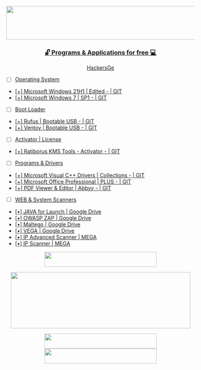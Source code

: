 <p align="center">
  <a href="https://hackers.ge" target="_blank"><img width="728" height="90" src="https://media.giphy.com/media/NcSRM70PbxRbR0PMZJ/giphy.gif">
    </p>

### <p align="center"> :unlock: Programs & Applications for free :computer:

 <p align="center">
  <a href="https://hackers.ge/warez" target="_blank">HackersGe
    </p>

- [ ] Operating System
- [+] <a href="https://hackers.ge/Windows10" target="_blank"> Microsoft Windows 21H1 | Edited - <a href="https://github.com/KhetaguriDimitri/Windows10" target="_blank"> | GIT
- [+] <a href="https://hackers.ge/Windows7" target="_blank"> Microsoft Windows 7 | SP1 - <a href="https://github.com/KhetaguriDimitri/Windows7" target="_blank"> | GIT

- [ ] Boot Loader
- [+] <a href="https://hackers.ge/Rufus" target="_blank"> Rufus | Bootable USB - <a href="https://github.com/KhetaguriDimitri/Rufus" target="_blank"> | GIT
- [+] <a href="https://hackers.ge/Ventoy" target="_blank"> Ventoy | Bootable USB - <a href="https://github.com/KhetaguriDimitri/Ventoy" target="_blank"> | GIT

- [ ] Activator | License
- [+] <a href="https://hackers.ge/Activator" target="_blank"> Ratiborus KMS Tools - Activator - <a href="https://github.com/KhetaguriDimitri/WindowsMSOfficeActivation" target="_blank"> | GIT

- [ ] Programs & Drivers
- [+] <a href="https://hackers.ge/DLL" target="_blank"> Microsoft Visual C++ Drivers | Collections - <a href="https://github.com/KhetaguriDimitri/MicrosoftVisualDrivers" target="_blank"> | GIT
- [+] <a href="https://hackers.ge/MSOffice" target="_blank"> Microsoft Office Professional | PLUS - <a href="https://github.com/KhetaguriDimitri/MSOffice" target="_blank"> | GIT
- [+] <a href="https://hackers.ge/abbyy" target="_blank"> PDF Viewer & Editor | Abbyy - <a href="https://github.com/KhetaguriDimitri/PDF" target="_blank"> | GIT

- [ ] WEB & System Scanners
- [•] <a href="https://drive.google.com/file/d/18px9vrZjFlynamUafs9l8wJgmQd_flPY/view?usp=share_link" target="_blank"> JAVA for Launch | Google Drive
- [•] <a href="https://drive.google.com/file/d/1VEzi_JDcGZvj3EFAd6kjqS0hhExf_g03/view?usp=share_link" target="_blank"> OWASP ZAP | Google Drive
- [•] <a href="https://drive.google.com/file/d/137XLTxeICSCuCEK8ry5gE2AyZKADq197/view?usp=share_link" target="_blank"> Maltego | Google Drive
- [•] <a href="https://drive.google.com/file/d/1De3uY4j1VSVEHqqR4z4N9kaMS6yZaHMj/view?usp=share_link" target="_blank"> VEGA | Google Drive
- [•] <a href="https://mega.nz/file/0PwEVRYa#WEX2WtDfhPtWm9Wr4q3vutxbi5DaRzlm4bT-SNnhD0c" target="_blank"> IP Advanced Scanner | MEGA
- [•] <a href="https://mega.nz/file/QSpzUYCb#QU8_dJiVjNHaEeuiGiddH9Ycy2d9RY3O3xXe-CXcKLs" target="_blank"> IP Scanner | MEGA

<p align="center">
<a href="https://Khetaguridimitri.github.io" target="_blank"><img width="300" height="40" src="https://img.shields.io/badge/WEBSITE-666666?style=for-the-badge&logo=hacker&logoColor=gray">
</p>

<p align="center">
  <a href="https://www.gate.io/ref/3301721" target="_blank"><img width="480" height="150" src="https://media.giphy.com/media/r5PH7oEtPW7hCnZiWN/giphy.gif"></p>

<p align="center">
<a href="https://drive.google.com/drive/folders/1JC1U2NBwM3G0pQPQY2mPfB8Jva2Dd55t?usp=share_link" target="_blank"><img width="300" height="40" src="https://img.shields.io/badge/Download from Google Drive-f54242?style=for-the-badge&logo=google&logoColor=white">   
<a href="https://mega.nz/folder/RTpjiT5A#zzCNWxOyt_KmKooPRQioYQ" target="_blank"><img width="300" height="40" src="https://img.shields.io/badge/Download from MEGA-f54242?style=for-the-badge&logo=mega&logoColor=white">
</p>
